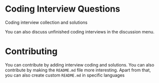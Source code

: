 # Coding Interview Questions
Coding interview collection and solutions

You can also discuss unfinished coding interviews in the discussion menu.


# Contributing
You can contribute by adding interview coding and solutions. You can also contribute by making the `README.md` file more interesting. Apart from that, you can also create custom `README.md` in specific languages
